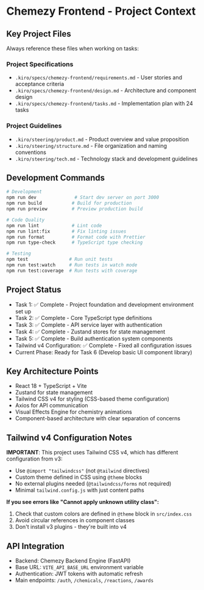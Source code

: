 # Chemezy Frontend - Project Context

## Key Project Files
Always reference these files when working on tasks:

### Project Specifications
- `.kiro/specs/chemezy-frontend/requirements.md` - User stories and acceptance criteria  
- `.kiro/specs/chemezy-frontend/design.md` - Architecture and component design
- `.kiro/specs/chemezy-frontend/tasks.md` - Implementation plan with 24 tasks

### Project Guidelines
- `.kiro/steering/product.md` - Product overview and value proposition
- `.kiro/steering/structure.md` - File organization and naming conventions
- `.kiro/steering/tech.md` - Technology stack and development guidelines

## Development Commands
```bash
# Development
npm run dev              # Start dev server on port 3000
npm run build           # Build for production
npm run preview         # Preview production build

# Code Quality
npm run lint            # Lint code
npm run lint:fix        # Fix linting issues
npm run format          # Format code with Prettier
npm run type-check      # TypeScript type checking

# Testing
npm test               # Run unit tests
npm run test:watch     # Run tests in watch mode
npm run test:coverage  # Run tests with coverage
```

## Project Status
- Task 1: ✅ Complete - Project foundation and development environment set up
- Task 2: ✅ Complete - Core TypeScript type definitions
- Task 3: ✅ Complete - API service layer with authentication
- Task 4: ✅ Complete - Zustand stores for state management
- Task 5: ✅ Complete - Build authentication system components
- Tailwind v4 Configuration: ✅ Complete - Fixed all configuration issues
- Current Phase: Ready for Task 6 (Develop basic UI component library)

## Key Architecture Points
- React 18 + TypeScript + Vite
- Zustand for state management
- Tailwind CSS v4 for styling (CSS-based theme configuration)
- Axios for API communication
- Visual Effects Engine for chemistry animations
- Component-based architecture with clear separation of concerns

## Tailwind v4 Configuration Notes
**IMPORTANT**: This project uses Tailwind CSS v4, which has different configuration from v3:
- Use `@import "tailwindcss"` (not `@tailwind` directives)
- Custom theme defined in CSS using `@theme` blocks
- No external plugins needed (`@tailwindcss/forms` not required)
- Minimal `tailwind.config.js` with just content paths

**If you see errors like "Cannot apply unknown utility class":**
1. Check that custom colors are defined in `@theme` block in `src/index.css`
2. Avoid circular references in component classes
3. Don't install v3 plugins - they're built into v4

## API Integration
- Backend: Chemezy Backend Engine (FastAPI)
- Base URL: `VITE_API_BASE_URL` environment variable
- Authentication: JWT tokens with automatic refresh
- Main endpoints: `/auth`, `/chemicals`, `/reactions`, `/awards`